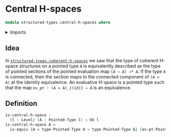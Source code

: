 # Central H-spaces

```agda
module structured-types.central-h-spaces where
```

<details><summary>Imports</summary>

```agda
open import foundation.equivalences
open import foundation.universe-levels

open import structured-types.pointed-types
```

</details>

## Idea

In [`structured-types.coherent-h-spaces`](structured-types.coherent-h-spaces.md)
we saw that the type of coherent H-space structures on a pointed type `A` is
equivalently described as the type of pointed sections of the pointed evaluation
map `(A → A) →* A`. If the type `A` is connected, then the section maps to the
connected component of `(A ≃ A)` at the identity equivalence. An evaluative
H-space is a pointed type such that the map `ev_pt : (A ≃ A)_{(id)} → A` is an
equivalence.

## Definition

```agda
is-central-h-space :
  {l : Level} (A : Pointed-Type l) → UU l
is-central-h-space A =
  is-equiv {A = type-Pointed-Type A → type-Pointed-Type A} (ev-pt-Pointed-Type A)
```
